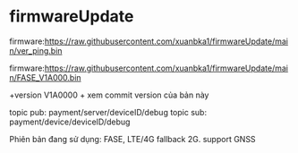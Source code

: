# firmwareUpdate

firmware:https://raw.githubusercontent.com/xuanbka1/firmwareUpdate/main/ver_ping.bin

firmware:https://raw.githubusercontent.com/xuanbka1/firmwareUpdate/main/FASE_V1A000.bin


+version V1A0000 + xem commit version của bản này

topic pub: 
payment/server/deviceID/debug
topic sub:
payment/device/deviceID/debug


Phiên bản đang sử dụng: FASE, LTE/4G fallback 2G. support GNSS

